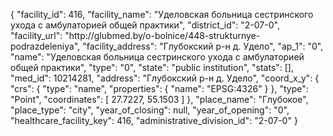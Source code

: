 {
    "facility_id": 416,
    "facility_name": "Уделовская больница сестринского ухода с амбулаторией общей практики",
    "district_id": "2-07-0",
    "facility_url": "http:\/\/glubmed.by\/o-bolnice\/448-strukturnye-podrazdeleniya",
    "facility_address": "Глубокский р-н д. Удело",
    "ap_1": "0",
    "name": "Уделовская больница сестринского ухода с амбулаторией общей практики",
    "type": "0",
    "state": "public institution",
    "stats": [],
    "med_id": 10214281,
    "address": "Глубокский р-н д. Удело",
    "coord_x_y": {
        "crs": {
            "type": "name",
            "properties": {
                "name": "EPSG:4326"
            }
        },
        "type": "Point",
        "coordinates": [
            27.7227,
            55.1503
        ]
    },
    "place_name": "Глубокое",
    "place_type": "city",
    "year_of_closing": null,
    "year_of_opening": "0",
    "healthcare_facility_key": 416,
    "administrative_division_id": "2-07-0"
}